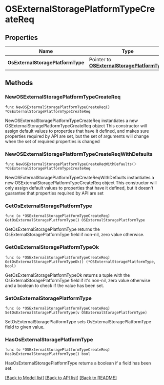 # OSExternalStoragePlatformTypeCreateReq

## Properties

Name | Type | Description | Notes
------------ | ------------- | ------------- | -------------
**OsExternalStoragePlatformType** | Pointer to [**OSExternalStoragePlatformType**](OSExternalStoragePlatformType.md) |  | [optional] 

## Methods

### NewOSExternalStoragePlatformTypeCreateReq

`func NewOSExternalStoragePlatformTypeCreateReq() *OSExternalStoragePlatformTypeCreateReq`

NewOSExternalStoragePlatformTypeCreateReq instantiates a new OSExternalStoragePlatformTypeCreateReq object
This constructor will assign default values to properties that have it defined,
and makes sure properties required by API are set, but the set of arguments
will change when the set of required properties is changed

### NewOSExternalStoragePlatformTypeCreateReqWithDefaults

`func NewOSExternalStoragePlatformTypeCreateReqWithDefaults() *OSExternalStoragePlatformTypeCreateReq`

NewOSExternalStoragePlatformTypeCreateReqWithDefaults instantiates a new OSExternalStoragePlatformTypeCreateReq object
This constructor will only assign default values to properties that have it defined,
but it doesn't guarantee that properties required by API are set

### GetOsExternalStoragePlatformType

`func (o *OSExternalStoragePlatformTypeCreateReq) GetOsExternalStoragePlatformType() OSExternalStoragePlatformType`

GetOsExternalStoragePlatformType returns the OsExternalStoragePlatformType field if non-nil, zero value otherwise.

### GetOsExternalStoragePlatformTypeOk

`func (o *OSExternalStoragePlatformTypeCreateReq) GetOsExternalStoragePlatformTypeOk() (*OSExternalStoragePlatformType, bool)`

GetOsExternalStoragePlatformTypeOk returns a tuple with the OsExternalStoragePlatformType field if it's non-nil, zero value otherwise
and a boolean to check if the value has been set.

### SetOsExternalStoragePlatformType

`func (o *OSExternalStoragePlatformTypeCreateReq) SetOsExternalStoragePlatformType(v OSExternalStoragePlatformType)`

SetOsExternalStoragePlatformType sets OsExternalStoragePlatformType field to given value.

### HasOsExternalStoragePlatformType

`func (o *OSExternalStoragePlatformTypeCreateReq) HasOsExternalStoragePlatformType() bool`

HasOsExternalStoragePlatformType returns a boolean if a field has been set.


[[Back to Model list]](../README.md#documentation-for-models) [[Back to API list]](../README.md#documentation-for-api-endpoints) [[Back to README]](../README.md)


